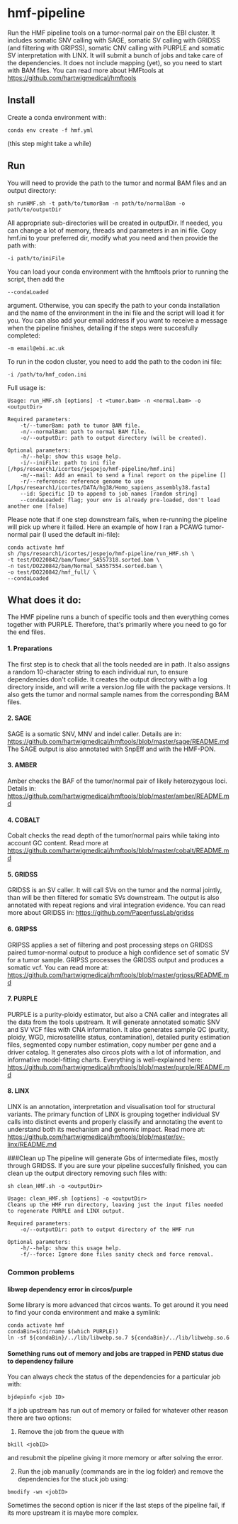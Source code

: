 # hmf-pipeline
Run the HMF pipeline tools on a tumor-normal pair on the EBI cluster. It includes somatic SNV calling with SAGE, somatic SV calling with GRIDSS (and filtering with GRIPSS), somatic CNV calling with PURPLE and somatic SV interpretation with LINX. It will submit a bunch of jobs and take care of the dependencies. It does not include mapping (yet), so you need to start with BAM files. You can read more about HMFtools at https://github.com/hartwigmedical/hmftools

## Install
Create a conda environment with:
```
conda env create -f hmf.yml
```
(this step might take a while)

## Run
You will need to provide the path to the tumor and normal BAM files and an output directory:
```
sh runHMF.sh -t path/to/tumorBam -n path/to/normalBam -o path/to/outputDir
```
All appropriate sub-directories will be created in outputDir. If needed, you can change a lot of memory, threads and parameters in an ini file. Copy hmf.ini to your preferred dir, modify what you need and then provide the path with:
```
-i path/to/iniFile
```
You can load your conda environment with the hmftools prior to running the script, then add the
```
--condaLoaded
```
argument. Otherwise, you can specify the path to your conda installation and the name of the environment in the ini file and the script will load it for you.
You can also add your email address if you want to receive a message when the pipeline finishes, detailing if the steps were succesfully completed:
```
-m email@ebi.ac.uk
```

To run in the codon cluster, you need to add the path to the codon ini file:
```
-i /path/to/hmf_codon.ini
```

Full usage is:
```
Usage: run_HMF.sh [options] -t <tumor.bam> -n <normal.bam> -o <outputDir>

Required parameters:
	-t/--tumorBam: path to tumor BAM file.
	-n/--normalBam: path to normal BAM file.
	-o/--outputDir: path to output directory (will be created).

Optional parameters:
	-h/--help: show this usage help.
	-i/--iniFile: path to ini file [/hps/research1/icortes/jespejo/hmf-pipeline/hmf.ini]
	-m/--mail: Add an email to send a final report on the pipeline []
	-r/--reference: reference genome to use [/hps/research1/icortes/DATA/hg38/Homo_sapiens_assembly38.fasta]
	--id: Specific ID to append to job names [random string]
	--condaLoaded: flag; your env is already pre-loaded, don't load another one [false]
```
Please note that if one step downstream fails, when re-running the pipeline will pick up where it failed.
Here an example of how I ran a PCAWG tumor-normal pair (I used the default ini-file):
```
conda activate hmf
sh /hps/research1/icortes/jespejo/hmf-pipeline/run_HMF.sh \
-t test/DO220842/bam/Tumor_SA557318.sorted.bam \
-n test/DO220842/bam/Normal_SA557554.sorted.bam \
-o test/DO220842/hmf_full/ \
--condaLoaded
```


## What does it do:
The HMF pipeline runs a bunch of specific tools and then everything comes together with PURPLE. Therefore, that's primarily where you need to go for the end files.
#### 1. Preparations
The first step is to check that all the tools needed are in path. It also assigns a random 10-character string to each individual run, to ensure dependencies don't collide. It creates the output directory with a log directory inside, and will write a version.log file with the package versions. It also gets the tumor and normal sample names from the corresponding BAM files.

#### 2. SAGE
SAGE is a somatic SNV, MNV and indel caller. Details are in: https://github.com/hartwigmedical/hmftools/blob/master/sage/README.md
The SAGE output is also annotated with SnpEff and with the HMF-PON.

#### 3. AMBER
Amber checks the BAF of the tumor/normal pair of likely heterozygous loci. Details in: https://github.com/hartwigmedical/hmftools/blob/master/amber/README.md

#### 4. COBALT
Cobalt checks the read depth of the tumor/normal pairs while taking into account GC content. Read more at https://github.com/hartwigmedical/hmftools/blob/master/cobalt/README.md

#### 5. GRIDSS
GRIDSS is an SV caller. It will call SVs on the tumor and the normal jointly, than will be then filtered for somatic SVs downstream. The output is also annotated with repeat regions and viral integration evidence. You can read more about GRIDSS in: https://github.com/PapenfussLab/gridss

#### 6. GRIPSS
GRIPSS applies a set of filtering and post processing steps on GRIDSS paired tumor-normal output to produce a high confidence set of somatic SV for a tumor sample. GRIPSS processes the GRIDSS output and produces a somatic vcf. You can read more at: https://github.com/hartwigmedical/hmftools/blob/master/gripss/README.md

#### 7. PURPLE
PURPLE is a purity-ploidy estimator, but also a CNA caller and integrates all the data from the tools upstream. It will generate annotated somatic SNV and SV VCF files with CNA information. It also generates sample QC (purity, ploidy, WGD, microsatellite status, contamination), detailed purity estimation files, segmented copy number estimation, copy number per gene and a driver catalog. It generates also circos plots with a lot of information, and informative model-fitting charts. Everything is well-explained here: https://github.com/hartwigmedical/hmftools/blob/master/purple/README.md

#### 8. LINX
LINX is an annotation, interpretation and visualisation tool for structural variants. The primary function of LINX is grouping together individual SV calls into distinct events and properly classify and annotating the event to understand both its mechanism and genomic impact. Read more at: https://github.com/hartwigmedical/hmftools/blob/master/sv-linx/README.md

###Clean up
The pipeline will generate Gbs of intermediate files, mostly through GRIDSS. If you are sure your pipeline succesfully finished, you can clean up the output directory removing such files with:
```
sh clean_HMF.sh -o <outputDir>
```
```
Usage: clean_HMF.sh [options] -o <outputDir>
Cleans up the HMF run directory, leaving just the input files needed to regenerate PURPLE and LINX output.

Required parameters:
	-o/--outputDir: path to output directory of the HMF run

Optional parameters:
	-h/--help: show this usage help.
	-f/--force: Ignore done files sanity check and force removal.
```

### Common problems
#### libwep dependency error in circos/purple
Some library is more advanced that circos wants. To get around it you need to find your conda environment and make a symlink:
```
conda activate hmf
condaBin=$(dirname $(which PURPLE))
ln -sf ${condaBin}/../lib/libwebp.so.7 ${condaBin}/../lib/libwebp.so.6
```

#### Something runs out of memory and jobs are trapped in PEND status due to dependency failure
You can always check the status of the dependencies for a particular job with:
```
bjdepinfo <job ID>
```
If a job upstream has run out of memory or failed for whatever other reason there are two options:

1. Remove the job from the queue with
```
bkill <jobID>
```  
and resubmit the pipeline giving it more memory or after solving the error.

2. Run the job manually (commands are in the log folder) and remove the dependencies for the stuck job using:
```
bmodify -wn <jobID>
```

Sometimes the second option is nicer if the last steps of the pipeline fail, if its more upstream it is maybe more complex.

